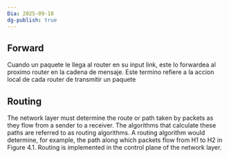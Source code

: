 ```yaml
---
Dia: 2025-09-18
dg-publish: true
---
```

## Forward 
Cuando un paquete le llega al router en su input link, este lo forwardea al proximo router en la cadena de mensaje. Este termino refiere a la accion local de cada router de transmitir un paquete 



## Routing 
The network layer must determine the route or path taken by packets as
they flow from a sender to a receiver. The algorithms that calculate these paths
are referred to as routing algorithms. A routing algorithm would determine, for
example, the path along which packets flow from H1 to H2 in Figure 4.1. Routing
is implemented in the control plane of the network layer.